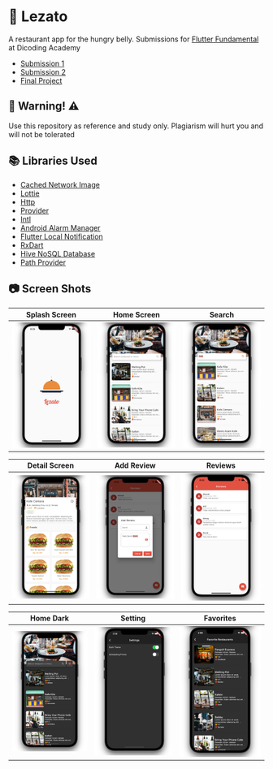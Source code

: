 # 🍔 Lezato

A restaurant app for the hungry belly. Submissions for [Flutter Fundamental](https://www.dicoding.com/academies/195) at Dicoding Academy 
- [Submission 1](https://github.com/f1dz/Lezato-Flutter/releases/tag/1.0.0)
- [Submission 2](https://github.com/f1dz/Lezato-Flutter/releases/tag/2.0.3)
- [Final Project](https://github.com/f1dz/Lezato-Flutter/releases/tag/3.0.1)

## 🛑 Warning! ⚠️ 
Use this repository as reference and study only. Plagiarism will hurt you and will not be tolerated

## 📚 Libraries Used
- [Cached Network Image](https://pub.dev/packages/cached_network_image)
- [Lottie](https://pub.dev/packages/lottie)
- [Http](https://pub.dev/packages/http)
- [Provider](https://pub.dev/packages/provider)
- [Intl](https://pub.dev/packages/intl)
- [Android Alarm Manager](https://pub.dev/packages/android_alarm_manager)
- [Flutter Local Notification](https://pub.dev/packages/flutter_local_notifications)
- [RxDart](https://pub.dev/packages/rxdart)
- [Hive NoSQL Database](https://pub.dev/packages/hive)
- [Path Provider](https://pub.dev/packages/path_provider)

## 📷 Screen Shots

Splash Screen | Home Screen | Search
:----------:|:-------------:|:--------:
<img src="/assets/images/splash.png" width=300/> | <img src="/assets/images/home.png" width=300/> | <img src="/assets/images/search.png" width=300/>

Detail Screen | Add Review | Reviews
:----------:|:-------------:|:--------:
<img src="/assets/images/detail.png" width=300/> | <img src="/assets/images/review_add.png" width=300/> | <img src="/assets/images/review.png" width=300/>

Home Dark | Setting | Favorites
:----------:|:-------------:|:--------:
<img src="/assets/images/home_dark.png" width=300/> | <img src="/assets/images/setting_dark.png" width=300/> | <img src="/assets/images/favorites.png" width=300/>
